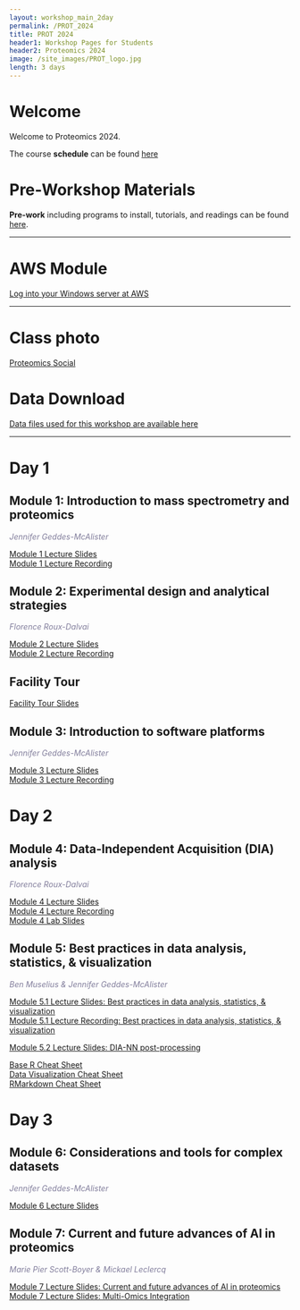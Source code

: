 ```yaml
---
layout: workshop_main_2day
permalink: /PROT_2024
title: PROT 2024
header1: Workshop Pages for Students
header2: Proteomics 2024
image: /site_images/PROT_logo.jpg
length: 3 days
---
```


# Welcome <a id="welcome"></a>

Welcome to Proteomics 2024.  

The course **schedule** can be found [here](https://bioinformaticsdotca.github.io/PROT_2024_schedule)

<!-- Meet your **faculty** [here]() -->

# Pre-Workshop Materials <a id="preworkshop"></a>

**Pre-work** including programs to install, tutorials, and readings can be found [here](https://docs.google.com/forms/d/e/1FAIpQLScSkUfju24IarDfunnvCKcBvN8SW7-m-5arH-zlfrtY0ahsFw/viewform?usp=sf_link).  

***

# AWS Module <a id="preworkshop"></a>

[Log into your Windows server at AWS](https://bioinformaticsdotca.github.io/AWS_setup_Windows)

***

# Class photo

<!-- [CBW Proteomics Class of 2024]()   -->
[Proteomics Social](https://drive.google.com/file/d/1KrQH9M4QylZy7L3bE1DbsZ0yfpy7AfcL/view?usp=sharing)  

# Data Download

[Data files used for this workshop are available here](https://drive.google.com/drive/folders/1kSsR2d_cI5FeDFW5lCD7In_Z5-KHLrBt?usp=drive_link)

***

# Day 1 <a id="day1"></a>

##  Module 1: Introduction to mass spectrometry and proteomics

*<font color="#827e9c">Jennifer Geddes-McAlister</font>*  

[Module 1 Lecture Slides](https://drive.google.com/file/d/1E5asgog2C7weaRSiB6ugkh1VYmPkRE-s/view?usp=drive_link)  
[Module 1 Lecture Recording](https://youtu.be/ECUMN84ZAzI)  

##  Module 2: Experimental design and analytical strategies

*<font color="#827e9c">Florence Roux-Dalvai</font>*  

[Module 2 Lecture Slides](https://drive.google.com/file/d/1YbC9CTYw5fG9P1CwJ-vDNXXS5p76Q9lw/view?usp=sharing)  
[Module 2 Lecture Recording](https://youtu.be/vFMAs__M2WA)  

## Facility Tour
[Facility Tour Slides](https://drive.google.com/file/d/1fH4iKXh-Zvzj_nsPN1fLYMkHeRUAy6bB/view?usp=drive_link)  

##  Module 3: Introduction to software platforms

*<font color="#827e9c">Jennifer Geddes-McAlister</font>*  

[Module 3 Lecture Slides](https://drive.google.com/file/d/19et9OvwT69uu-GLvj5HDE___kHbw95CJ/view?usp=drive_link)  
[Module 3 Lecture Recording](https://youtu.be/HZ6H4UTIlJc)  

# Day 2 <a id="day2"></a>

##  Module 4: Data-Independent Acquisition (DIA) analysis

*<font color="#827e9c">Florence Roux-Dalvai</font>*  

[Module 4 Lecture Slides](https://drive.google.com/file/d/1X6NOWefixKcuuLzpsOrclp7uhAxLCLD8/view?usp=drive_link)  
[Module 4 Lecture Recording](https://youtu.be/lry-ZrlWPzI)  
[Module 4 Lab Slides](https://drive.google.com/file/d/1qaSDDguozhw5KZdEDWyvRxi1GBCmRn4N/view?usp=drive_link)   

##  Module 5: Best practices in data analysis, statistics, & visualization

*<font color="#827e9c">Ben Muselius & Jennifer Geddes-McAlister</font>*  

[Module 5.1 Lecture Slides: Best practices in data analysis, statistics, & visualization](https://drive.google.com/file/d/1JMLZMgBDDLCPFiI5Lqw3YVzbOU7jExF-/view?usp=drive_link)  
[Module 5.1 Lecture Recording: Best practices in data analysis, statistics, & visualization](https://youtu.be/RgQr__5u2F8)  

[Module 5.2 Lecture Slides: DIA-NN post-processing](https://drive.google.com/file/d/1w4sbWJVGaZCE7zNSXEwIXLB_uwz5WIc4/view?usp=drive_link)  
<!-- [Module 5.2 Lecture Recording: DIA-NN post-processing]()   -->

[Base R Cheat Sheet](https://drive.google.com/file/d/1YcAaLIBhfDHsC55HATECvgxxs6Hi6Kbn/view?usp=drive_link)  
[Data Visualization Cheat Sheet](https://drive.google.com/file/d/1hM01Cv6lLeeBHp1sNcXeGv0YEmAESW_e/view?usp=drive_link)  
[RMarkdown Cheat Sheet](https://drive.google.com/file/d/1x301e0Pc2jnng1fMmrOqqpszEI9exK0B/view?usp=sharing)  


# Day 3

## Module 6: Considerations and tools for complex datasets
*<font color="#827e9c">Jennifer Geddes-McAlister</font>*  

[Module 6 Lecture Slides](https://drive.google.com/file/d/1i6sXRrrdzvY9q1t0PsOS95vIl1QN9XXX/view?usp=drive_link)  


## Module 7: Current and future advances of AI in proteomics  
*<font color="#827e9c">Marie Pier Scott-Boyer & Mickael Leclercq</font>*  

[Module 7 Lecture Slides: Current and future advances of AI in proteomics](https://drive.google.com/file/d/1DuRVPV1bzWJfLKWfjnFDWsXABFJ2kUon/view?usp=sharing)
[Module 7 Lecture Slides: Multi-Omics Integration](https://drive.google.com/file/d/1fst0tejFzB76RkHMFM5wfrDOSJWAdags/view?usp=drive_link)  
